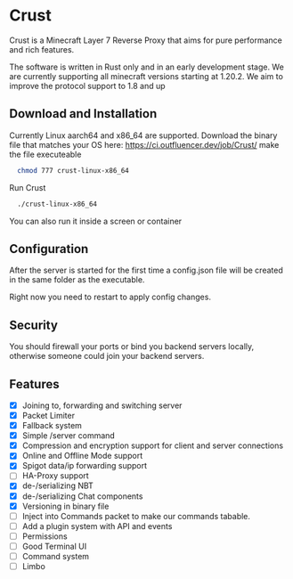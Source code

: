 # Crust

Crust is a Minecraft Layer 7 Reverse Proxy that aims for pure performance and rich features.

The software is written in Rust only and in an early development stage. We are currently supporting all minecraft
versions starting at 1.20.2. We aim to improve the protocol support to 1.8 and up

## Download and Installation

Currently Linux aarch64 and x86_64 are supported.
Download the binary file that matches your OS here: https://ci.outfluencer.dev/job/Crust/
make the file executeable

```bash
  chmod 777 crust-linux-x86_64
```

Run Crust

```bash
  ./crust-linux-x86_64
```

You can also run it inside a screen or container

## Configuration

After the server is started for the first time a config.json file will be created in the same folder as the executable.

Right now you need to restart to apply config changes.

## Security

You should firewall your ports or bind you backend servers locally, otherwise someone could join your backend servers.

## Features

- [x] Joining to, forwarding and switching server
- [x] Packet Limiter
- [x] Fallback system
- [x] Simple /server command
- [x] Compression and encryption support for client and server connections
- [x] Online and Offline Mode support
- [x] Spigot data/ip forwarding support
- [ ] HA-Proxy support
- [x] de-/serializing NBT
- [x] de-/serializing Chat components
- [x] Versioning in binary file
- [ ] Inject into Commands packet to make our commands tabable.
- [ ] Add a plugin system with API and events
- [ ] Permissions
- [ ] Good Terminal UI
- [ ] Command system
- [ ] Limbo
